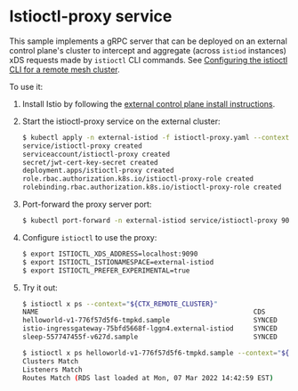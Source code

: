 # Istioctl-proxy service

This sample implements a gRPC server that can be deployed on an external control plane's cluster to
intercept and aggregate (across `istiod` instances) xDS requests made by `istioctl` CLI commands.
See [Configuring the istioctl CLI for a remote mesh cluster](https://istio.io/blog/2022/istioctl-proxy/).

To use it:

1. Install Istio by following the [external control plane install instructions](https://istio.io/latest/docs/setup/install/external-controlplane/).

1. Start the istioctl-proxy service on the external cluster:

    ```bash
    $ kubectl apply -n external-istiod -f istioctl-proxy.yaml --context="${CTX_EXTERNAL_CLUSTER}"
    service/istioctl-proxy created
    serviceaccount/istioctl-proxy created
    secret/jwt-cert-key-secret created
    deployment.apps/istioctl-proxy created
    role.rbac.authorization.k8s.io/istioctl-proxy-role created
    rolebinding.rbac.authorization.k8s.io/istioctl-proxy-role created
    ```

1. Port-forward the proxy server port:

    ```bash
    $ kubectl port-forward -n external-istiod service/istioctl-proxy 9090:9090 --context="${CTX_EXTERNAL_CLUSTER}"
    ```

1. Configure `istioctl` to use the proxy:

    ```bash
    $ export ISTIOCTL_XDS_ADDRESS=localhost:9090
    $ export ISTIOCTL_ISTIONAMESPACE=external-istiod
    $ export ISTIOCTL_PREFER_EXPERIMENTAL=true
    ```

1. Try it out:

    ```bash
    $ istioctl x ps --context="${CTX_REMOTE_CLUSTER}"
    NAME                                                      CDS        LDS        EDS        RDS        ISTIOD         VERSION
    helloworld-v1-776f57d5f6-tmpkd.sample                     SYNCED     SYNCED     SYNCED     SYNCED     <external>     1.12.1
    istio-ingressgateway-75bfd5668f-lggn4.external-istiod     SYNCED     SYNCED     SYNCED     SYNCED     <external>     1.12.1
    sleep-557747455f-v627d.sample                             SYNCED     SYNCED     SYNCED     SYNCED     <external>     1.12.1
    ```

    ```bash
    $ istioctl x ps helloworld-v1-776f57d5f6-tmpkd.sample --context="${CTX_REMOTE_CLUSTER}"
    Clusters Match
    Listeners Match
    Routes Match (RDS last loaded at Mon, 07 Mar 2022 14:42:59 EST)
    ```
